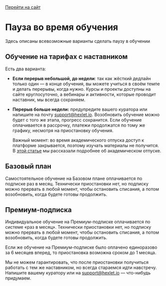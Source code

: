 [Перейти на сайт](https://ru.hexlet.io)

# Пауза во время обучения

Здесь описаны всевозможные варианты сделать паузу в обучении

## Обучение на тарифах с наставником

Есть два варианта:

* **Если перерыв небольшой, до недели**: так как жёсткий дедлайн только один — в конце обучения, вы можете учиться в своём темпе и делать перерывы, когда нужно. Курсы и проекты доступны на сайте круглосуточно, а вебинары и активности, которые проводит наставник, мы всегда сохраняем.
* **Перерыв больше недели:** предупредите вашего куратора или напишите на почту support@hexlet.io. Возобновить обучение можно будет с того же этапа, прогресс сохранится. Если обучение оплачивается в рассрочку, платежи продолжатся по тому же графику, несмотря на приостановку обучения.

  Важный момент: во время академического отпуска доступ к платформе закрывается, поэтому изучать материалы не получится.
  В [этой статье](https://help.hexlet.io/article/20523) мы рассказали подробнее об академическом отпуске.

## Базовый план

Самостоятельное обучение на Базовом плане оплачивается по подписке раз в месяц. Технически приостановки нет, но подписку можно прервать в любой момент, чтобы остановить списания, а потом возобновить, когда будете готовы продолжить.

## Премиум-подписка

Индивидуальное обучение на Премиум-подписке оплачивается по системе «раз в месяц». Технически приостановки нет, но подписку можно прервать в любой момент, чтобы остановить списания, а потом возобновить, когда будете готовы продолжить.

Если же обучение на Премиум-подписке было оплачено единоразово за 6 месяцев вперед, то приостановка возможна сроком до 1 месяца.

Мы не можем гарантировать, что после приостановки получиться работать с тем же наставником, но всегда стараемся идти навстречу. Напишите вашему куратору или на support@hexlet.io — что-нибудь придумаем.

